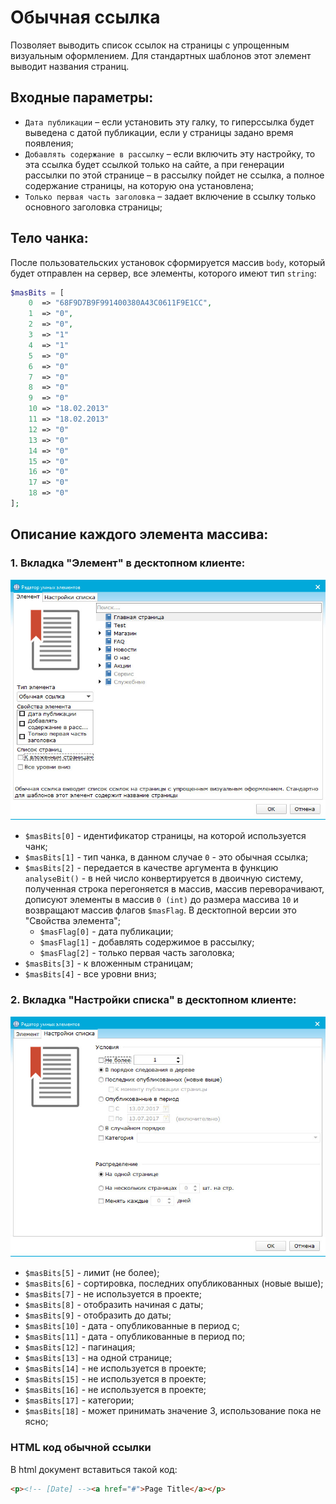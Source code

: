 # Обычная ссылка

Позволяет выводить список ссылок на страницы с упрощенным визуальным оформлением. Для стандартных шаблонов этот элемент выводит названия страниц.

## Входные параметры: 
+ `Дата публикации` – если установить эту галку, то гиперссылка будет выведена с датой публикации, если у страницы задано время появления;
+ `Добавлять содержание в рассылку` – если включить эту настройку, то эта ссылка будет ссылкой только на сайте, а при генерации рассылки по этой странице – в рассылку пойдет не ссылка, а полное содержание страницы, на которую она установлена;
+ `Только первая часть заголовка` – задает включение в ссылку только основного заголовка страницы;

## Тело чанка:

После пользовательских установок сформируется массив `body`, который будет отправлен на сервер, все элементы, которого имеют тип `string`:
```php
$masBits = [
	0  => "68F9D7B9F991400380A43C0611F9E1CC",
	1  => "0",
	2  => "0",
	3  => "1"
	4  => "1"
	5  => "0"
	6  => "0"
	7  => "0"
	8  => "0"
	9  => "0"
	10 => "18.02.2013"
	11 => "18.02.2013"
	12 => "0"
	13 => "0"
	14 => "0"
	15 => "0"
	16 => "0"
	17 => "0"
	18 => "0"
];
```
## Описание каждого элемента массива:

### 1. Вкладка "Элемент" в десктопном клиенте:

![normal link](https://github.com/miroshnichenkoYaroslav/chunksDocumentation/blob/master/images/normal-link.jpg)

+ `$masBits[0]` - идентификатор страницы, на которой используется чанк;
+ `$masBits[1]` - тип чанка, в данном случае `0` - это обычная ссылка;
+ `$masBits[2]` - передается в качестве аргумента в функцию `analyseBit()` - в ней число конвертируется в двоичную систему, полученная строка перегоняется в массив, массив переворачивают, дописуют элементы в массив `0 (int)` до размера массива `10` и возвращают массив флагов `$masFlag`. В десктопной версии это "Свойства элемента";
  - `$masFlag[0]` - дата публикации;
  - `$masFlag[1]` - добавлять содержимое в рассылку;
  - `$masFlag[2]` - только первая часть заголовка;
+ `$masBits[3]` - к вложенным страницам;
+ `$masBits[4]` - все уровни вниз;

### 2. Вкладка "Настройки списка" в десктопном клиенте:

![normal link](https://github.com/miroshnichenkoYaroslav/chunksDocumentation/blob/master/images/list-settings.jpg)

+ `$masBits[5]` - лимит (не более);
+ `$masBits[6]` - сортировка, последних опубликованных (новые выше);
+ `$masBits[7]` - не используется в проекте;
+ `$masBits[8]` - отобразить начиная с даты;
+ `$masBits[9]` - отобразить до даты;
+ `$masBits[10]` - дата - опубликованные в период с;
+ `$masBits[11]` - дата - опубликованные в период по;
+ `$masBits[12]` - пагинация;
+ `$masBits[13]` - на одной странице;
+ `$masBits[14]` - не используется в проекте;
+ `$masBits[15]` - не используется в проекте;
+ `$masBits[16]` - не используется в проекте;
+ `$masBits[17]` - категории;
+ `$masBits[18]` - может принимать значение 3, использование пока не ясно;

### HTML код обычной ссылки

В html документ вставиться такой код:

```html
<p><!-- [Date] --><a href="#">Page Title</a></p>
```

